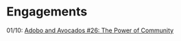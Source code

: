 # Engagements
01/10: [Adobo and Avocados #26: The Power of Community](https://www.youtube.com/live/TciFUzx69xY?si=63EzBJpdDivp8_oj)   
<!--Fireside with Voxgig  -->
